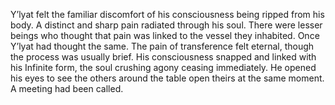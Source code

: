 Y’lyat felt the familiar discomfort of his consciousness being ripped from his body. A distinct and sharp pain radiated through his soul. There were lesser beings who thought that pain was linked to the vessel they inhabited. Once Y’lyat had thought the same. The pain of transference felt eternal, though the process was usually brief. His consciousness snapped and linked with his Infinite form, the soul crushing agony ceasing immediately. He opened his eyes to see the others around the table open theirs at the same moment. A meeting had been called.